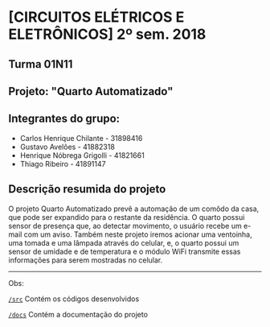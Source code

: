 # [CIRCUITOS ELÉTRICOS E ELETRÔNICOS] 2º sem. 2018

## Turma 01N11
## Projeto: "Quarto Automatizado"
## Integrantes do grupo:

* Carlos Henrique Chilante  - 31898416
* Gustavo Avelões           - 41882318
* Henrique Nóbrega Grigolli - 41821661
* Thiago Ribeiro            - 41891147

## Descrição resumida do projeto

O projeto Quarto Automatizado prevê a automação de um comôdo da casa, que pode ser expandido para o restante da residência. O quarto possui sensor de presença que, ao detectar movimento, o usuário recebe um e-mail com um aviso. Também neste projeto iremos acionar uma ventoinha, uma tomada e uma lâmpada através do celular, e, o quarto possui um sensor de umidade e de temperatura e o módulo WiFi transmite essas informações para serem mostradas no celular. 

_______________________________________
Obs:

[`/src`](https://github.com/hgrigolli/mackenzie-projeto-quarto-autonomo/tree/master/src) Contém os códigos desenvolvidos

[`/docs`](https://github.com/hgrigolli/mackenzie-projeto-quarto-autonomo/tree/master/docs) Contém a documentação do projeto
